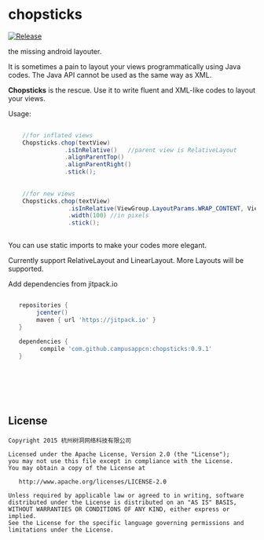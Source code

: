 # chopsticks 

[![Release](https://img.shields.io/github/tag/campusappcn/chopsticks.svg?label=JitPack)](https://jitpack.io/#campusappcn/chopsticks)

the missing android layouter.

It is sometimes a pain to layout your views programmatically using Java codes. The Java API cannot be used as the same way as XML. 

__Chopsticks__ is the rescue. Use it to write fluent and XML-like codes to layout your views.

Usage:

```Java
    
    //for inflated views
    Chopsticks.chop(textView)
                .isInRelative()   //parent view is RelativeLayout
                .alignParentTop()
                .alignParentRight()
                .stick();
                
                
    //for new views
    Chopsticks.chop(textView)
                 .isInRelative(ViewGroup.LayoutParams.WRAP_CONTENT, ViewGroup.LayoutParams.WRAP_CONTENT)
                 .width(100) //in pixels
                 .stick();
                 

```

You can use static imports to make your codes more elegant.

Currently support RelativeLayout and LinearLayout. More Layouts will be supported.

Add dependencies from jitpack.io

```groovy

   repositories { 
        jcenter()
        maven { url 'https://jitpack.io' }
   }
   
   dependencies {
         compile 'com.github.campusappcn:chopsticks:0.9.1'
   }
```


<br/>
<br/>
<br/>
<br/>

License
-------

    Copyright 2015 杭州树洞网络科技有限公司

    Licensed under the Apache License, Version 2.0 (the "License");
    you may not use this file except in compliance with the License.
    You may obtain a copy of the License at

       http://www.apache.org/licenses/LICENSE-2.0

    Unless required by applicable law or agreed to in writing, software
    distributed under the License is distributed on an "AS IS" BASIS,
    WITHOUT WARRANTIES OR CONDITIONS OF ANY KIND, either express or implied.
    See the License for the specific language governing permissions and
    limitations under the License.